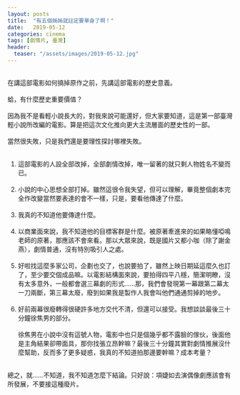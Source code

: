 ```yaml
---
layout: posts
title:  "有五個姊姊就註定要單身了啊！"
date:   2019-05-12
categories: cinema
tags: [劇情片, 臺灣]
header: 
  teaser: "/assets/images/2019-05-12.jpg"
---
```

<br>
在講這部電影如何搞掉原作之前，先講這部電影的歷史意義。<br><br>
蛤，有什麼歷史重要價值？<br><br>
因為我不是看輕小說長大的，對我來說可能還好，但大家要知道，這是第一部臺灣輕小說所改編的電影。算是把這次文化推向更大主流層面的歷史性的一部。<br><br>
當然很失敗，只是我們還是要理性探討哪裡失敗。<br><br>

1. 這部電影的人設全部改掉，全部劇情改掉，唯一留著的就只剩人物姓名不變而已。<br><br>
2. 小說的中心思想全部打掉。雖然這很令我失望，但可以理解，畢竟整個劇本完全作改變當然要表達的會不一樣，只是，要看他傳達了什麼。<br><br>
3. 我真的不知道他要傳達什麼。<br><br>
4. 以商業面來說，我不知道他的目標客群是什麼。被原著牽進來的如果略懂啞鳴老師的原著，那應該不會來看。那以大眾來說，既是國片又都小咖（除了謝金燕），劇情普通，沒有特別吸引人之處。<br><br>
5. 好啦找這麼多家公司，企劃也交了，也說要拍了，雖然上映日期延這麼久也訂了，至少要交個成品嘛。以電影結構面來說，要拍得四平八穩，簡潔明瞭，沒有太多意外，一般都會選三幕劇的形式......那，我們會發現第一幕跟第二幕太一刀兩斷，第三幕太廢，廢到如果我是製作人我會叫他們通通剪掉的地步。<br><br>
6. 好前兩幕很廢轉得很硬許多地方交代不清，但還可以接受。我想談談最後三十分鐘徐焦男的部分。<br><br>
徐焦男在小說中沒有這號人物，電影中也只是個幾乎都不露臉的傢伙，後面他是主角結果卻帶面具，那你找張立昂幹嘛？最後三十分鐘其實對劇情推展沒什麼幫助，反而多了更多疑惑，我真的不知道拍那邊要幹嘛？成本考量？<br><br>

總之，就......不知道，我不知道怎麼下結論。只好說：項婕如去演偶像劇應該會有所發展，不要接這種廢片。<br><br>